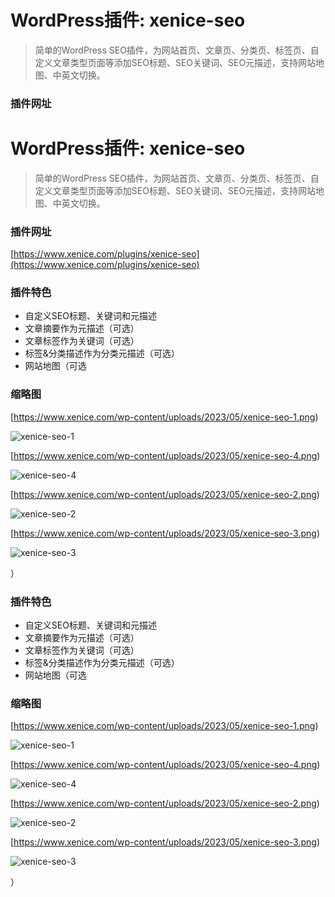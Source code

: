 # WordPress插件: xenice-seo
> 简单的WordPress SEO插件，为网站首页、文章页、分类页、标签页、自定义文章类型页面等添加SEO标题、SEO关键词、SEO元描述，支持网站地图、中英文切换。  

### 插件网址

# WordPress插件: xenice-seo
> 简单的WordPress SEO插件，为网站首页、文章页、分类页、标签页、自定义文章类型页面等添加SEO标题、SEO关键词、SEO元描述，支持网站地图、中英文切换。  

### 插件网址

[https://www.xenice.com/plugins/xenice-seo](https://www.xenice.com/plugins/xenice-seo)
### 插件特色

- 自定义SEO标题、关键词和元描述
- 文章摘要作为元描述（可选）
- 文章标签作为关键词（可选）
- 标签&分类描述作为分类元描述（可选）
- 网站地图（可选


### 缩略图

[https://www.xenice.com/wp-content/uploads/2023/05/xenice-seo-1.png)

![xenice-seo-1](https://www.xenice.com/wp-content/uploads/2023/05/xenice-seo-1.png)

[https://www.xenice.com/wp-content/uploads/2023/05/xenice-seo-4.png)

![xenice-seo-4](https://www.xenice.com/wp-content/uploads/2023/05/xenice-seo-4.png)

[https://www.xenice.com/wp-content/uploads/2023/05/xenice-seo-2.png)

![xenice-seo-2](https://www.xenice.com/wp-content/uploads/2023/05/xenice-seo-2.png)

[https://www.xenice.com/wp-content/uploads/2023/05/xenice-seo-3.png)

![xenice-seo-3](https://www.xenice.com/wp-content/uploads/2023/05/xenice-seo-3.png)

）

### 插件特色

- 自定义SEO标题、关键词和元描述
- 文章摘要作为元描述（可选）
- 文章标签作为关键词（可选）
- 标签&分类描述作为分类元描述（可选）
- 网站地图（可选


### 缩略图

[https://www.xenice.com/wp-content/uploads/2023/05/xenice-seo-1.png)

![xenice-seo-1](https://www.xenice.com/wp-content/uploads/2023/05/xenice-seo-1.png)

[https://www.xenice.com/wp-content/uploads/2023/05/xenice-seo-4.png)

![xenice-seo-4](https://www.xenice.com/wp-content/uploads/2023/05/xenice-seo-4.png)

[https://www.xenice.com/wp-content/uploads/2023/05/xenice-seo-2.png)

![xenice-seo-2](https://www.xenice.com/wp-content/uploads/2023/05/xenice-seo-2.png)

[https://www.xenice.com/wp-content/uploads/2023/05/xenice-seo-3.png)

![xenice-seo-3](https://www.xenice.com/wp-content/uploads/2023/05/xenice-seo-3.png)

）
